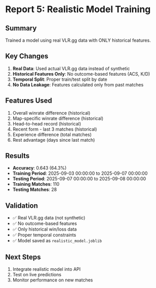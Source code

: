 # Report 5: Realistic Model Training

## Summary
Trained a model using real VLR.gg data with ONLY historical features.

## Key Changes
1. **Real Data**: Used actual VLR.gg data instead of synthetic
2. **Historical Features Only**: No outcome-based features (ACS, K/D)
3. **Temporal Split**: Proper train/test split by date
4. **No Data Leakage**: Features calculated only from past matches

## Features Used
1. Overall winrate difference (historical)
2. Map-specific winrate difference (historical)
3. Head-to-head record (historical)
4. Recent form - last 3 matches (historical)
5. Experience difference (total matches)
6. Rest advantage (days since last match)

## Results
- **Accuracy**: 0.643 (64.3%)
- **Training Period**: 2025-09-03 00:00:00 to 2025-09-07 00:00:00
- **Testing Period**: 2025-09-07 00:00:00 to 2025-09-08 00:00:00
- **Training Matches**: 110
- **Testing Matches**: 28

## Validation
- ✅ Real VLR.gg data (not synthetic)
- ✅ No outcome-based features
- ✅ Only historical win/loss data
- ✅ Proper temporal constraints
- ✅ Model saved as `realistic_model.joblib`

## Next Steps
1. Integrate realistic model into API
2. Test on live predictions
3. Monitor performance on new matches
